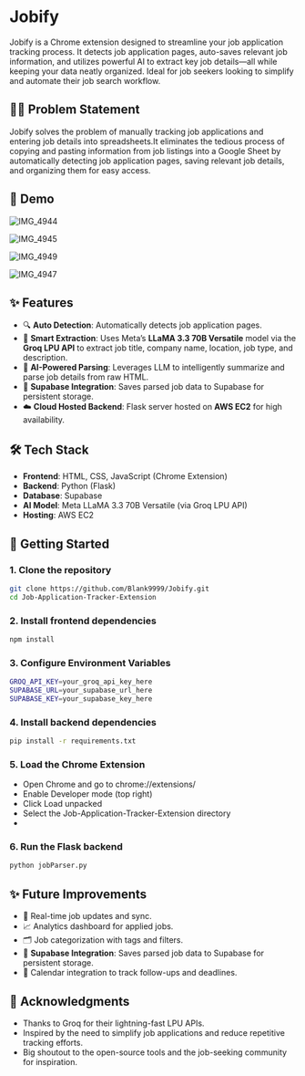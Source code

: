 # Jobify

Jobify is a Chrome extension designed to streamline your job application tracking process. It detects job application pages, auto-saves relevant job information, and utilizes powerful AI to extract key job details—all while keeping your data neatly organized. Ideal for job seekers looking to simplify and automate their job search workflow.

## 🌟💡 Problem Statement

Jobify solves the problem of manually tracking job applications and entering job details into spreadsheets.It eliminates the tedious process of copying and pasting information from job listings into a Google Sheet by automatically detecting job application pages, saving relevant job details, and organizing them for easy access.

## 📸 Demo

![IMG_4944](https://github.com/user-attachments/assets/337e47d1-e948-4fc3-8eb5-629135c785df)

![IMG_4945](https://github.com/user-attachments/assets/b8888135-0d4f-4214-abd6-a90d6e4659ce)

![IMG_4949](https://github.com/user-attachments/assets/68dad1c6-9922-4dcf-8c64-bc8b90554b07)

![IMG_4947](https://github.com/user-attachments/assets/bd413bdc-0b84-4b90-8169-f4643a307e63)


## ✨ Features

- 🔍 **Auto Detection**: Automatically detects job application pages.
- 📄 **Smart Extraction**: Uses Meta’s **LLaMA 3.3 70B Versatile** model via the **Groq LPU API** to extract job title, company name, location, job type, and description.
- 🧠 **AI-Powered Parsing**: Leverages LLM to intelligently summarize and parse job details from raw HTML.
- 💾 **Supabase Integration**: Saves parsed job data to Supabase for persistent storage.
- ☁️ **Cloud Hosted Backend**: Flask server hosted on **AWS EC2** for high availability.

## 🛠️ Tech Stack

- **Frontend**: HTML, CSS, JavaScript (Chrome Extension)
- **Backend**: Python (Flask)
- **Database**: Supabase
- **AI Model**: Meta LLaMA 3.3 70B Versatile (via Groq LPU API)
- **Hosting**: AWS EC2

## 🚀 Getting Started

### 1. Clone the repository
```bash
git clone https://github.com/Blank9999/Jobify.git
cd Job-Application-Tracker-Extension
```

### 2. Install frontend dependencies
```bash
npm install
```

### 3. Configure Environment Variables
```bash
GROQ_API_KEY=your_groq_api_key_here
SUPABASE_URL=your_supabase_url_here
SUPABASE_KEY=your_supabase_key_here
```

### 4. Install backend dependencies
```bash
pip install -r requirements.txt
```

### 5. Load the Chrome Extension

- Open Chrome and go to chrome://extensions/
- Enable Developer mode (top right)
- Click Load unpacked
- Select the Job-Application-Tracker-Extension directory
- 
### 6. Run the Flask backend
```bash
python jobParser.py
```

## ✨ Future Improvements

- 🔄 Real-time job updates and sync.
- 📈 Analytics dashboard for applied jobs.
- 🗂️ Job categorization with tags and filters.
- 💾 **Supabase Integration**: Saves parsed job data to Supabase for persistent storage.
- 📅 Calendar integration to track follow-ups and deadlines.

## 🙏 Acknowledgments

- Thanks to Groq for their lightning-fast LPU APIs.
- Inspired by the need to simplify job applications and reduce repetitive tracking efforts.
- Big shoutout to the open-source tools and the job-seeking community for inspiration.
